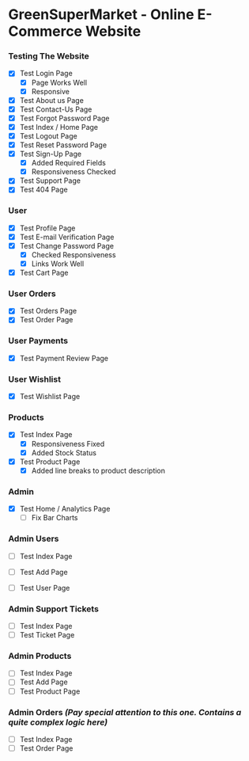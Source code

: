 # GreenSuperMarket - Online E-Commerce Website

### Testing The Website

- [X] Test Login Page  
    - [X] Page Works Well
    - [X] Responsive
- [X] Test About us Page 
- [X] Test Contact-Us Page  
- [X] Test Forgot Password Page
- [X] Test Index / Home Page
- [X] Test Logout Page
- [X] Test Reset Password Page
- [X] Test Sign-Up Page
    - [X] Added Required Fields
    - [X] Responsiveness Checked
-[X] Test Support Page
-[X] Test 404 Page

### User
-[X] Test Profile Page
-[X] Test E-mail Verification Page
-[x] Test Change Password Page
    - [x] Checked Responsiveness
    - [x] Links Work Well
-[X] Test Cart Page

### User Orders
- [X] Test Orders Page
- [X] Test Order Page

### User Payments
- [X] Test Payment Review Page

### User Wishlist
- [X] Test Wishlist Page

### Products
-[x] Test Index Page
    - [x] Responsiveness Fixed
    - [X] Added Stock Status
-[X] Test Product Page
  - [X] Added line breaks to product description

### Admin
- [X] Test Home / Analytics Page
  - [ ] Fix Bar Charts

### Admin Users
- [ ] Test Index Page
- [ ] Test Add Page
- [ ] Test User Page


### Admin Support Tickets
- [ ] Test Index Page
- [ ] Test Ticket Page

### Admin Products
- [ ] Test Index Page
- [ ] Test Add Page
- [ ] Test Product Page

### Admin Orders *(Pay special attention to this one. Contains a quite complex logic here)*
- [ ] Test Index Page
- [ ] Test Order Page
